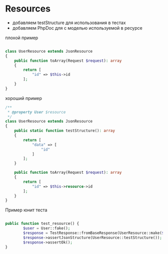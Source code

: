 # Resources

- добавляем testStructure для использования в тестах
- добавляем PhpDoc для с моделью используемой в ресурсе


плохой пример
```php

class UserResource extends JsonResource
{
    public function toArray(Request $request): array
    {
        return [
            "id" => $this->id
        ];
    }
}
```


хороший пример
```php
/**
 * @property User $resource
 */
class UserResource extends JsonResource
{
    public static function testStructure(): array
    {
        return [
            "data" => [
                "id"
            ]
        ];
    }

    public function toArray(Request $request): array
    {
        return [
            "id" => $this->resource->id
        ];
    }
}
```


Пример юнит теста
```php

public function test_resource() {
        $user = User::fake(); 
        $response = TestResponse::fromBaseResponse(UserResource::make($user)->toResponse(new Request()));
        $response->assertJsonStructure(UserResource::testStructure());
        $response->assertOk();
}

```